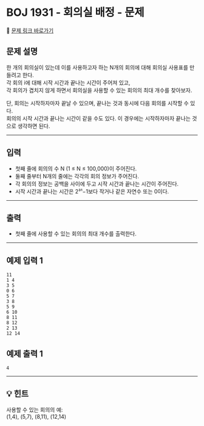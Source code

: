 # BOJ 1931 - 회의실 배정 - 문제

🔗 [문제 링크 바로가기](https://www.acmicpc.net/problem/1931)

## 문제 설명

한 개의 회의실이 있는데 이를 사용하고자 하는 N개의 회의에 대해 회의실 사용표를 만들려고 한다.  
각 회의 i에 대해 시작 시간과 끝나는 시간이 주어져 있고,  
각 회의가 겹치지 않게 하면서 회의실을 사용할 수 있는 회의의 최대 개수를 찾아보자.

단, 회의는 시작하자마자 끝날 수 있으며, 끝나는 것과 동시에 다음 회의를 시작할 수 있다.  
회의의 시작 시간과 끝나는 시간이 같을 수도 있다. 이 경우에는 시작하자마자 끝나는 것으로 생각하면 된다.

---

## 입력

- 첫째 줄에 회의의 수 N (1 ≤ N ≤ 100,000)이 주어진다.
- 둘째 줄부터 N개의 줄에는 각각의 회의 정보가 주어진다.
- 각 회의의 정보는 공백을 사이에 두고 시작 시간과 끝나는 시간이 주어진다.
- 시작 시간과 끝나는 시간은 2³¹−1보다 작거나 같은 자연수 또는 0이다.

---

## 출력

- 첫째 줄에 사용할 수 있는 회의의 최대 개수를 출력한다.

---

## 예제 입력 1

```
11
1 4
3 5
0 6
5 7
3 8
5 9
6 10
8 11
8 12
2 13
12 14
```

## 예제 출력 1

```
4
```

---

## 💡 힌트

사용할 수 있는 회의의 예:  
(1,4), (5,7), (8,11), (12,14)
